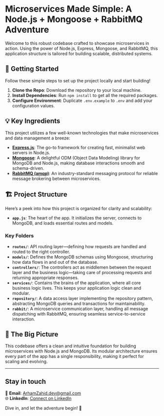 # Microservices Made Simple: A Node.js + Mongoose + RabbitMQ Adventure

Welcome to this robust codebase crafted to showcase microservices in action. Using the power of Node.js, Express, Mongoose, and RabbitMQ, this application structure is tailored for building scalable, distributed systems.

## 🚀 Getting Started

Follow these simple steps to set up the project locally and start building!

1. **Clone the Repo**: Download the repository to your local machine.
2. **Install Dependencies**: Run `npm install` to get all the required packages.
3. **Configure Environment**: Duplicate `.env.example` to `.env` and add your configuration values.

## 💡 Key Ingredients

This project utilizes a few well-known technologies that make microservices and data management a breeze:

- **[Express.js](https://github.com/expressjs/express)**: The go-to framework for creating fast, minimalist web servers in Node.js.
- **[Mongoose](https://github.com/Automattic/mongoose)**: A delightful ODM (Object Data Modeling) library for MongoDB and Node.js, making database interactions smooth and schema-driven.
- **[RabbitMQ (amqp)](https://www.rabbitmq.com/getstarted.html)**: An industry-standard messaging protocol for reliable message brokering between microservices.

## 🏗️ Project Structure

Here’s a peek into how this project is organized for clarity and scalability:

- **`app.js`**: The heart of the app. It initializes the server, connects to MongoDB, and loads essential routes and models.

### Key Folders

- **`routes/`**: API routing layer—defining how requests are handled and routed to the right controller.
- **`models/`**: Defines the MongoDB schemas using Mongoose, structuring how data flows in and out of the database.
- **`controllers/`**: The controllers act as middlemen between the request layer and the business logic—taking care of processing requests and returning appropriate responses.
- **`services/`**: Contains the brains of the application, where all core business logic lives. This keeps your application logic clean and modular.
- **`repository/`**: A data access layer implementing the repository pattern, abstracting MongoDB queries and transactions for maintainability.
- **`rabbit/`**: A microservice communication layer, handling all message dispatching with RabbitMQ, ensuring seamless service-to-service interaction.

## 🎯 The Big Picture

This codebase offers a clean and intuitive foundation for building microservices with Node.js and MongoDB. Its modular architecture ensures every part of the app has a single responsibility, making it perfect for scaling and evolving.

---

## Stay in touch

📧 **Email**: ArhamZahid.dev@gmail.com  
🌐 **LinkedIn**: [Connect on LinkedIn](https://www.linkedin.com/in/arhamzahid-dev/)

Dive in, and let the adventure begin! 🌱
